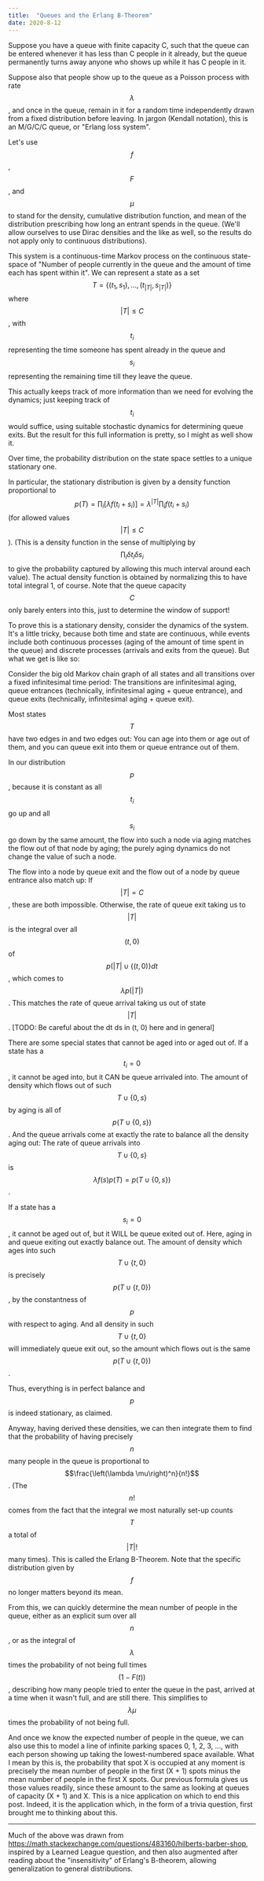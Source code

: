 ```yaml
---
title:  "Queues and the Erlang B-Theorem"
date: 2020-8-12
---
```

Suppose you have a queue with finite capacity C, such that the queue can be entered whenever it has less than C people in it already, but the queue permanently turns away anyone who shows up while it has C people in it.

Suppose also that people show up to the queue as a Poisson process with rate $$\lambda$$, and once in the queue, remain in it for a random time independently drawn from a fixed distribution before leaving. In jargon (Kendall notation), this is an M/G/C/C queue, or "Erlang loss system".

Let's use $$f$$, $$F$$, and $$\mu$$ to stand for the density, cumulative distribution function, and mean of the distribution prescribing how long an entrant spends in the queue. (We'll allow ourselves to use Dirac densities and the like as well, so the results do not apply only to continuous distributions).

This system is a continuous-time Markov process on the continuous state-space of "Number of people currently in the queue and the amount of time each has spent within it". We can represent a state as a set $$T = \{(t_1, s_1), \ldots, (t_{ \vert T \vert }, s_{ \vert T \vert })\}$$ where $$ \vert T \vert  \leq C$$, with $$t_i$$ representing the time someone has spent already in the queue and $$s_i$$ representing the remaining time till they leave the queue.

This actually keeps track of more information than we need for evolving the dynamics; just keeping track of $$t_i$$ would suffice, using suitable stochastic dynamics for determining queue exits. But the result for this full information is pretty, so I might as well show it.

Over time, the probability distribution on the state space settles to a unique stationary one.

In particular, the stationary distribution is given by a density function proportional to $$p(T) = \prod_i [\lambda f(t_i + s_i)] = \lambda^{ \vert T \vert } \prod_i f(t_i + s_i)$$ (for allowed values $$ \vert T \vert  \leq C$$). (This is a density function in the sense of multiplying by $$\prod_i \delta t_i \delta s_i$$ to give the probability captured by allowing this much interval around each value). The actual density function is obtained by normalizing this to have total integral 1, of course. Note that the queue capacity $$C$$ only barely enters into this, just to determine the window of support!

To prove this is a stationary density, consider the dynamics of the system. It's a little tricky, because both time and state are continuous, while events include both continuous processes (aging of the amount of time spent in the queue) and discrete processes (arrivals and exits from the queue). But what we get is like so:

Consider the big old Markov chain graph of all states and all transitions over a fixed infinitesimal time period: The transitions are infinitesimal aging, queue entrances (technically, infinitesimal aging + queue entrance), and queue exits (technically, infinitesimal aging + queue exit).

Most states $$T$$ have two edges in and two edges out: You can age into them or age out of them, and you can queue exit into them or queue entrance out of them.

In our distribution $$p$$, because it is constant as all $$t_i$$ go up and all $$s_i$$ go down by the same amount, the flow into such a node via aging matches the flow out of that node by aging; the purely aging dynamics do not change the value of such a node.

The flow into a node by queue exit and the flow out of a node by queue entrance also match up: If $$ \vert T \vert  = C$$, these are both impossible. Otherwise, the rate of queue exit taking us to $$ \vert T \vert $$ is the integral over all $$(t, 0)$$ of $$p( \vert T \vert  \cup \{(t, 0)\} dt$$, which comes to $$\lambda p( \vert T \vert )$$. This matches the rate of queue arrival taking us out of state $$ \vert T \vert $$. [TODO: Be careful about the dt ds in (t, 0) here and in general]

There are some special states that cannot be aged into or aged out of. If a state has a $$t_i = 0$$, it cannot be aged into, but it CAN be queue arrivaled into. The amount of density which flows out of such $$T \cup \{0, s\}$$ by aging is all of $$p(T \cup \{0, s\})$$. And the queue arrivals come at exactly the rate to balance all the density aging out: The rate of queue arrivals into $$T \cup \{0, s\}$$ is $$\lambda f(s) p(T) = p(T \cup \{0, s\})$$.

If a state has a $$s_i = 0$$, it cannot be aged out of, but it WILL be queue exited out of. Here, aging in and queue exiting out exactly balance out. The amount of density which ages into such $$T \cup \{t, 0\}$$ is precisely $$p(T \cup \{t, 0\})$$, by the constantness of $$p$$ with respect to aging. And all density in such $$T \cup \{t, 0\}$$ will immediately queue exit out, so the amount which flows out is the same $$p(T \cup \{t, 0\})$$.

Thus, everything is in perfect balance and $$p$$ is indeed stationary, as claimed.

Anyway, having derived these densities, we can then integrate them to find that the probability of having precisely $$n$$ many people in the queue is proportional to $$\frac{\left(\lambda \mu\right)^n}{n!}$$. (The $$n!$$ comes from the fact that the integral we most naturally set-up counts $$T$$ a total of $$ \vert T \vert !$$ many times). This is called the Erlang B-Theorem. Note that the specific distribution given by $$f$$ no longer matters beyond its mean.

From this, we can quickly determine the mean number of people in the queue, either as an explicit sum over all $$n$$, or as the integral of $$\lambda$$ times the probability of not being full times $$(1 - F(t))$$, describing how many people tried to enter the queue in the past, arrived at a time when it wasn't full, and are still there. This simplifies to $$\lambda \mu$$ times the probability of not being full.

And once we know the expected number of people in the queue, we can also use this to model a line of infinite parking spaces 0, 1, 2, 3, …, with each person showing up taking the lowest-numbered space available. What I mean by this is, the probability that spot X is occupied at any moment is precisely the mean number of people in the first (X + 1) spots minus the mean number of people in the first X spots. Our previous formula gives us those values readily, since these amount to the same as looking at queues of capacity (X + 1) and X. This is a nice application on which to end this post. Indeed, it is the application which, in the form of a trivia question, first brought me to thinking about this.

***

Much of the above was drawn from https://math.stackexchange.com/questions/483160/hilberts-barber-shop, inspired by a Learned League question, and then also augmented after reading about the "insensitivity" of Erlang's B-theorem, allowing generalization to general distributions.
